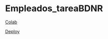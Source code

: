 # Empleados_tareaBDNR
[Colab](https://colab.research.google.com/drive/1PUQlrBJEEpJMM_3lkfYE9Ac_3d0wQY6q?usp=sharing)

[Deploy](https://share.streamlit.io/marcos-arturo-l-g/empleados_tareabdnr/employees.py)
